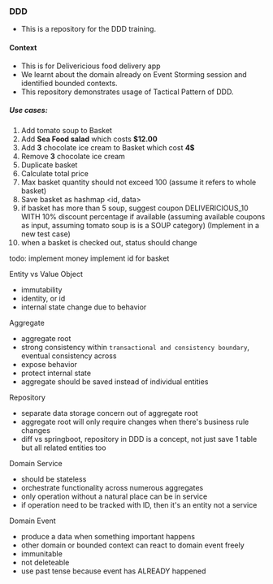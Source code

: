### DDD 

- This is a repository for the DDD training.

#### Context
- This is for Delivericious food delivery app
- We learnt about the domain already on Event Storming session and identified bounded contexts. 
- This repository demonstrates usage of Tactical Pattern of DDD. 

##### Use cases: 
1. Add  tomato soup to Basket
2. Add **Sea Food salad** which costs **$12.00**
3. Add **3** chocolate ice cream to Basket which cost **4$** 
4. Remove **3** chocolate ice cream
5. Duplicate basket
6. Calculate total price
7. Max basket quantity should not exceed 100 (assume it refers to whole basket)
8. Save basket as hashmap <id, data>
9. if basket has more than 5 soup, suggest coupon DELIVERICIOUS_10 WITH 10% discount percentage if available
   (assuming available coupons as input, assuming tomato soup is is a SOUP category)
   (Implement in a new test case)
10. when a basket is checked out, status should change

todo:
implement money
implement id for basket

Entity vs Value Object
- immutability
- identity, or id
- internal state change due to behavior

Aggregate
- aggregate root
- strong consistency within `transactional and consistency boundary`, eventual consistency across
- expose behavior
- protect internal state
- aggregate should be saved instead of individual entities

Repository
- separate data storage concern out of aggregate root
- aggregate root will only require changes when there's business rule changes
- diff vs springboot, repository in DDD is a concept, not just save 1 table but all related entities too

Domain Service
- should be stateless
- orchestrate functionality across numerous aggregates
- only operation without a natural place can be in service
- if operation need to be tracked with ID, then it's an entity not a service

Domain Event
- produce a data when something important happens
- other domain or bounded context can react to domain event freely
- immunitable
- not deleteable
- use past tense because event has ALREADY happened